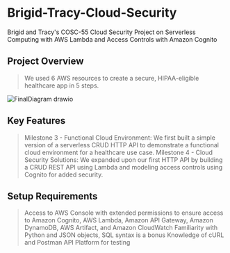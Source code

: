 # Brigid-Tracy-Cloud-Security
Brigid and Tracy's COSC-55 Cloud Security Project on Serverless Computing with AWS Lambda and Access Controls with Amazon Cognito 


## Project Overview
> We used 6 AWS resources to create a secure, HIPAA-eligible healthcare app in 5 steps.

![FinalDiagram drawio](https://github.com/user-attachments/assets/f092c3aa-c5b2-4753-aad6-70666ffa3e76)

## Key Features
>  Milestone 3 - Functional Cloud Environment: We first built a simple version of a serverless CRUD HTTP API to demonstrate a functional cloud environment for a healthcare use case. 
>  Milestone 4 - Cloud Security Solutions: We expanded upon our first HTTP API by building a CRUD REST API using Lambda and modeling access controls using Cognito for added security. 

## Setup Requirements 
> Access to AWS Console with extended permissions to ensure access to Amazon Cognito, AWS Lambda, Amazon API Gateway, Amazon DynamoDB, AWS Artifact, and Amazon CloudWatch 
> Familiarity with Python and JSON objects, SQL syntax is a bonus 
> Knowledge of cURL and Postman API Platform for testing 

